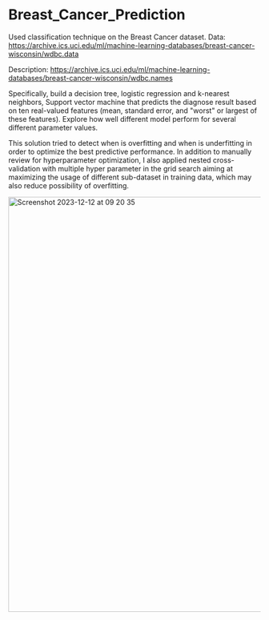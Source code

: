 # Breast_Cancer_Prediction



Used classification technique on the Breast Cancer dataset. Data: https://archive.ics.uci.edu/ml/machine-learning-databases/breast-cancer-wisconsin/wdbc.data

Description: https://archive.ics.uci.edu/ml/machine-learning-databases/breast-cancer-wisconsin/wdbc.names

Specifically, build a decision tree, logistic regression and k-nearest neighbors, Support vector machine that predicts the diagnose
result based on ten real-valued features (mean, standard error, and "worst" or largest of these features).
Explore how well different model perform for several different parameter values. 

This solution tried to detect when is overfitting and when is underfitting in order to optimize the best predictive performance. 
In addition to manually review for hyperparameter optimization, I also applied nested cross-validation with multiple hyper parameter in the grid search aiming at maximizing the usage of different sub-dataset in training data, which may also reduce possibility of overfitting. 

<img width="829" alt="Screenshot 2023-12-12 at 09 20 35" src="https://github.com/trungle14/Breast_Cancer_Prediction/assets/143222481/7422ed4f-7515-4caa-93b1-c93a298f870d">


